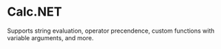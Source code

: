 # Calc.NET
Supports string evaluation, operator precendence, custom functions with variable arguments, and more. 
